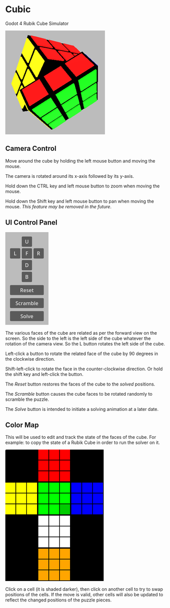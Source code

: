 # Cubic
Godot 4 Rubik Cube Simulator

![Cube](media/cube1.png)

## Camera Control

Move around the cube by holding the left mouse button and moving the mouse.

The camera is rotated around its x-axis followed by its y-axis.

Hold down the CTRL key and left mouse button to zoom when moving the mouse.

Hold down the Shift key and left mouse button to pan when moving the mouse. *This feature may be removed in the future*.

## UI Control Panel

![Control Panel](media/control-panel.png)

The various faces of the cube are related as per the forward view on the screen. So the side to the left is the left side of the cube whatever the rotation of the camera view. So the L button rotates the left side of the cube.

Left-click a button to rotate the related face of the cube by 90 degrees in the clockwise direction.

Shift-left-click to rotate the face in the counter-clockwise direction. Or hold the shift key and left-click the button.

The *Reset* button restores the faces of the cube to the *solved* positions.

The *Scramble* button causes the cube faces to be rotated randomly to scramble the puzzle.

The *Solve* button is intended to initiate a solving animation at a later date.

## Color Map

This will be used to edit and track the state of the faces of the cube. For example: to copy the state of a Rubik Cube in order to run the solver on it.

![Color Map](media/color-map.png)

Click on a cell (it is shaded darker), then click on another cell to try to swap positions of the cells. If the move is valid, other cells will also be updated to reflect the changed positions of the puzzle pieces.
